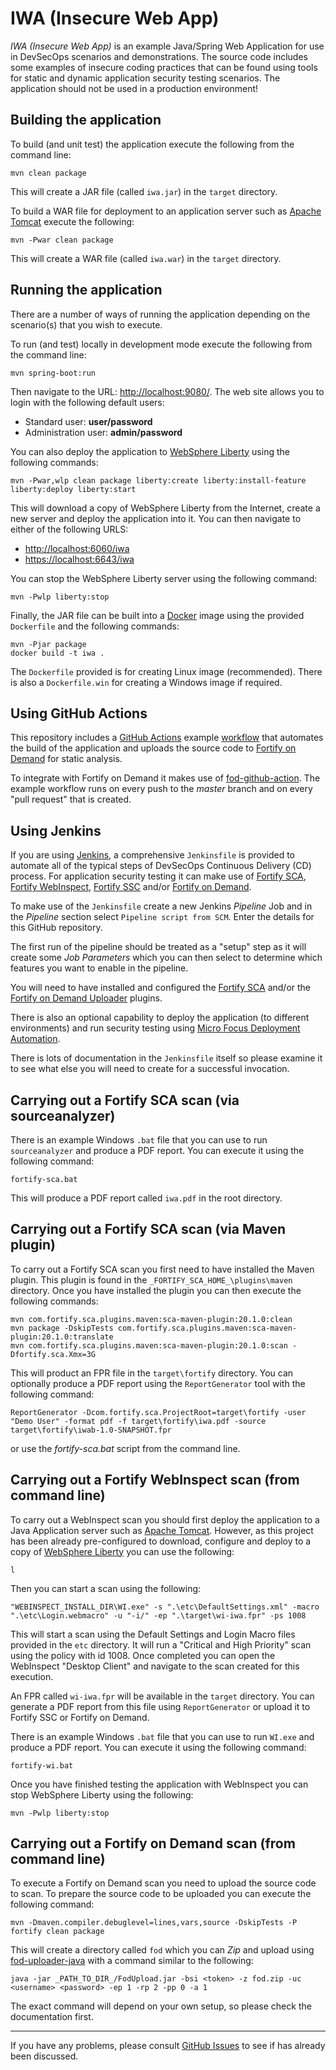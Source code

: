 IWA (Insecure Web App)
======================

_IWA (Insecure Web App)_ is an example Java/Spring Web Application for use in DevSecOps scenarios and demonstrations.
The source code includes some examples of insecure coding practices that can be found using tools for static and dynamic 
application security testing scenarios. The application should not be used in a production environment!

Building the application
------------------------ 

To build (and unit test) the application execute the following from the command line:

```
mvn clean package
```

This will create a JAR file (called `iwa.jar`) in the `target` directory.

To build a WAR file for deployment to an application server such as [Apache Tomcat](http://tomcat.apache.org/) 
execute the following:

```
mvn -Pwar clean package
```

This will create a WAR file (called `iwa.war`) in the `target` directory.

Running the application
-----------------------

There are a number of ways of running the application depending on the scenario(s) that
you wish to execute. 

To run (and test) locally in development mode execute the following from the command line:

```
mvn spring-boot:run
```

Then navigate to the URL: [http://localhost:9080/](http://localhost:9080/). The web site
allows you to login with the following default users:

 - Standard user: **user/password**
 - Administration user: **admin/password**

You can also deploy the application to [WebSphere Liberty](https://developer.ibm.com/wasdev/websphere-liberty/)
using the following commands:

```
mvn -Pwar,wlp clean package liberty:create liberty:install-feature liberty:deploy liberty:start
```

This will download a copy of WebSphere Liberty from the Internet, create a new server and
deploy the application into it. You can then navigate to either of the following URLS:

 - [http://localhost:6060/iwa](http://localhost:6060/iwa)
 - [https://localhost:6643/iwa](https://localhost:6643/iwa)

You can stop the WebSphere Liberty server using the following command:

```
mvn -Pwlp liberty:stop
```

Finally, the JAR file can be built into a [Docker](https://www.docker.com/) image using the 
provided `Dockerfile` and the following commands:

```
mvn -Pjar package
docker build -t iwa .
```

The `Dockerfile` provided is for creating Linux image (recommended). There is also a
`Dockerfile.win` for creating a Windows image if required. 

Using GitHub Actions
--------------------

This repository includes a [GitHub Actions](https://github.com/features/actions) example
[workflow](.github/workflows/continuous_inspection.yml) that
automates the build of the application and uploads the source code to
[Fortify on Demand](https://www.microfocus.com/en-us/products/application-security-testing) for static analysis. 

To integrate with Fortify on Demand it makes use of [fod-github-action](https://github.com/fortify-community-plugins/fod-github-action).
The example workflow runs on every push to the *master* branch and on every "pull request" that is created.

Using Jenkins
-------------

If you are using [Jenkins](https://jenkins.io/), a comprehensive `Jenkinsfile` 
is provided to automate all of the typical steps of DevSecOps Continuous Delivery (CD)
process. For application security testing it can make use of [Fortify SCA](https://www.microfocus.com/en-us/products/static-code-analysis-sast/), 
[Fortify WebInspect](https://www.microfocus.com/en-us/products/webinspect-dynamic-analysis-dast/), 
[Fortify SSC](https://www.microfocus.com/en-us/products/software-security-assurance-sdlc/) 
and/or [Fortify on Demand](https://www.microfocus.com/en-us/products/application-security-testing/). 

To make use of the `Jenkinsfile` create a new Jenkins *Pipeline* Job and in the *Pipeline* 
section select `Pipeline script from SCM`. Enter the details for this GitHub repository.

The first run of the pipeline should be treated as a "setup" step as it will
create some *Job Parameters* which you can then select to determine which features
you want to enable in the pipeline.

You will need to have installed and configured the [Fortify SCA](https://plugins.jenkins.io/fortify/) 
and/or the [Fortify on Demand Uploader](https://plugins.jenkins.io/fortify-on-demand-uploader/) plugins.

There is also an optional capability to deploy the application (to different environments) and run security
testing using [Micro Focus Deployment Automation](https://www.microfocus.com/en-us/products/deployment-automation/overview).

There is lots of documentation in the `Jenkinsfile` itself so please examine it to see what else
you will need to create for a successful invocation.

Carrying out a Fortify SCA scan (via sourceanalyzer)
----------------------------------------------------

There is an example Windows `.bat` file that you can use to run `sourceanalyzer` and produce
a PDF report. You can execute it using the following command:

```
fortify-sca.bat
```

This will produce a PDF report called `iwa.pdf` in the root directory.

Carrying out a Fortify SCA scan (via Maven plugin)
--------------------------------------------------

To carry out a Fortify SCA scan you first need to have installed the Maven plugin. This plugin
is found in the  `_FORTIFY_SCA_HOME_\plugins\maven` directory. Once you have installed the 
plugin you can then execute the following commands:

```
mvn com.fortify.sca.plugins.maven:sca-maven-plugin:20.1.0:clean
mvn package -DskipTests com.fortify.sca.plugins.maven:sca-maven-plugin:20.1.0:translate
mvn com.fortify.sca.plugins.maven:sca-maven-plugin:20.1.0:scan -Dfortify.sca.Xmx=3G
```

This will product an FPR file in the `target\fortify` directory. You can optionally produce a
PDF report using the `ReportGenerator` tool with the following command:

```
ReportGenerator -Dcom.fortify.sca.ProjectRoot=target\fortify -user "Demo User" -format pdf -f target\fortify\iwa.pdf -source target\fortify\iwab-1.0-SNAPSHOT.fpr
```

or use the _fortify-sca.bat_ script from the command line.

Carrying out a Fortify WebInspect scan (from command line)
----------------------------------------------------------

To carry out a WebInspect scan you should first deploy the application to a Java Application server such as [Apache Tomcat](https://tomcat.apache.org/).
However, as this project has been already pre-configured to download, configure and deploy to a copy of [WebSphere Liberty](https://www.ibm.com/cloud/websphere-liberty)
you can use the following:

```
l
```

Then you can start a scan using the following:

```
"WEBINSPECT_INSTALL_DIR\WI.exe" -s ".\etc\DefaultSettings.xml" -macro ".\etc\Login.webmacro" -u "-i/" -ep ".\target\wi-iwa.fpr" -ps 1008
```

This will start a scan using the Default Settings and Login Macro files provided in the `etc` directory. 
It will run a "Critical and High Priority" scan using the policy with id 1008. Once completed you can
open the WebInspect "Desktop Client" and navigate to the scan created for this execution.

An FPR called `wi-iwa.fpr` will be available in the `target` directory. You can generate a 
PDF report from this file using `ReportGenerator` or upload it to Fortify SSC or Fortify on Demand.

There is an example Windows `.bat` file that you can use to run `WI.exe` and produce a PDF report. 
You can execute it using the following command:

```
fortify-wi.bat
```

Once you have finished testing the application with WebInspect you can stop WebSphere Liberty using the following:
```
mvn -Pwlp liberty:stop
```

Carrying out a Fortify on Demand scan (from command line)
----------------------------------------------------------

To execute a Fortify on Demand scan you need to upload the source code to scan. To prepare the source
code to be uploaded you can execute the following command:

```
mvn -Dmaven.compiler.debuglevel=lines,vars,source -DskipTests -P fortify clean package
```

This will create a directory called `fod` which you can *Zip* and upload using [fod-uploader-java](https://github.com/fod-dev/fod-uploader-java/)
with a command similar to the following:

```
java -jar _PATH_TO_DIR_/FodUpload.jar -bsi <token> -z fod.zip -uc <username> <password> -ep 1 -rp 2 -pp 0 -a 1
```

The exact command will depend on your own setup, so please check the documentation first.

---

If you have any problems, please consult [GitHub Issues](https://github.com/mfdemo/iwa/issues) to see if has already been discussed.
